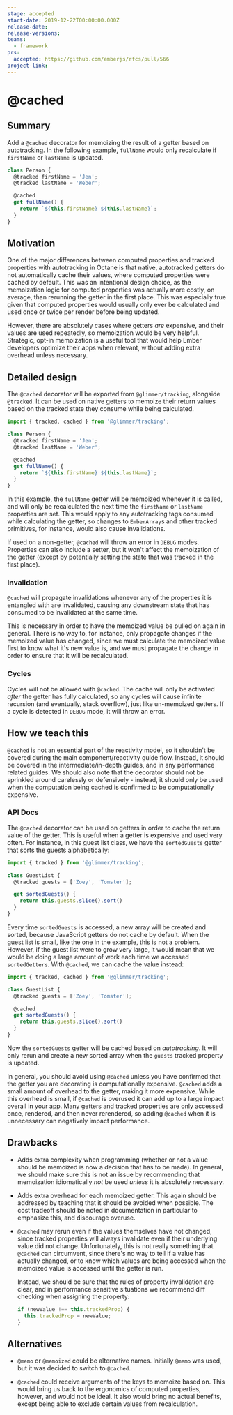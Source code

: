 ```yaml
---
stage: accepted
start-date: 2019-12-22T00:00:00.000Z
release-date:
release-versions:
teams:
  - framework
prs:
  accepted: https://github.com/emberjs/rfcs/pull/566
project-link:
---
```


# @cached

## Summary

Add a `@cached` decorator for memoizing the result of a getter based on
autotracking. In the following example, `fullName` would only recalculate if
`firstName` or `lastName` is updated.

```js
class Person {
  @tracked firstName = 'Jen';
  @tracked lastName = 'Weber';

  @cached
  get fullName() {
    return `${this.firstName} ${this.lastName}`;
  }
}
```

## Motivation

One of the major differences between computed properties and tracked properties
with autotracking in Octane is that native, autotracked getters do not
automatically cache their values, where computed properties were cached by
default. This was an intentional design choice, as the memoization logic for
computed properties was actually more costly, on average, than rerunning the
getter in the first place. This was especially true given that computed
properties would usually only ever be calculated and used once or twice per
render before being updated.

However, there are absolutely cases where getters _are_ expensive, and their
values are used repeatedly, so memoization would be very helpful. Strategic,
opt-in memoization is a useful tool that would help Ember developers optimize
their apps when relevant, without adding extra overhead unless necessary.

## Detailed design

The `@cached` decorator will be exported from `@glimmer/tracking`, alongside
`@tracked`. It can be used on native getters to memoize their return values
based on the tracked state they consume while being calculated.

```js
import { tracked, cached } from '@glimmer/tracking';

class Person {
  @tracked firstName = 'Jen';
  @tracked lastName = 'Weber';

  @cached
  get fullName() {
    return `${this.firstName} ${this.lastName}`;
  }
}
```

In this example, the `fullName` getter will be memoized whenever it is called,
and will only be recalculated the next time the `firstName` or `lastName`
properties are set. This would apply to any autotracking tags consumed while
calculating the getter, so changes to `EmberArray`s and other tracked
primitives, for instance, would also cause invalidations.

If used on a non-getter, `@cached` will throw an error in `DEBUG` modes.
Properties can also include a setter, but it won't affect the memoization of the
getter (except by potentially setting the state that was tracked in the first
place).

### Invalidation

`@cached` will propagate invalidations whenever any of the properties it is
entangled with are invalidated, causing any downstream state that has consumed
to be invalidated at the same time.

This is necessary in order to have the memoized value be pulled on again in
general. There is no way to, for instance, only propagate changes if the
memoized value has changed, since we must calculate the memoized value first to
know what it's new value is, and we must propagate the change in order to ensure
that it will be recalculated.

### Cycles

Cycles will not be allowed with `@cached`. The cache will only be activated
_after_ the getter has fully calculated, so any cycles will cause infinite
recursion (and eventually, stack overflow), just like un-memoized getters. If a
cycle is detected in `DEBUG` mode, it will throw an error.

## How we teach this

`@cached` is not an essential part of the reactivity model, so it shouldn't be
covered during the main component/reactivity guide flow. Instead, it should be
covered in the intermediate/in-depth guides, and in any performance related
guides. We should also note that the decorator should not be sprinkled around
carelessly or defensively - instead, it should only be used when the computation
being cached is confirmed to be computationally expensive.

### API Docs

The `@cached` decorator can be used on getters in order to cache the return
value of the getter. This is useful when a getter is expensive and used very
often. For instance, in this guest list class, we have the `sortedGuests`
getter that sorts the guests alphabetically:

```js
import { tracked } from '@glimmer/tracking';

class GuestList {
  @tracked guests = ['Zoey', 'Tomster'];

  get sortedGuests() {
    return this.guests.slice().sort()
  }
}
```

Every time `sortedGuests` is accessed, a new array will be created and sorted,
because JavaScript getters do not cache by default. When the guest list is
small, like the one in the example, this is not a problem. However, if the guest
list were to grow very large, it would mean that we would be doing a large
amount of work each time we accessed `sortedGetters`. With `@cached`, we can
cache the value instead:

```js
import { tracked, cached } from '@glimmer/tracking';

class GuestList {
  @tracked guests = ['Zoey', 'Tomster'];

  @cached
  get sortedGuests() {
    return this.guests.slice().sort()
  }
}
```

Now the `sortedGuests` getter will be cached based on _autotracking_. It will
only rerun and create a new sorted array when the `guests` tracked property is
updated.

In general, you should avoid using `@cached` unless you have confirmed that the
getter you are decorating is computationally expensive. `@cached` adds a small
amount of overhead to the getter, making it more expensive. While this overhead
is small, if `@cached` is overused it can add up to a large impact overall in
your app. Many getters and tracked properties are only accessed once, rendered,
and then never rerendered, so adding `@cached` when it is unnecessary can
negatively impact performance.

## Drawbacks

- Adds extra complexity when programming (whether or not a value should be
  memoized is now a decision that has to be made). In general, we should make
  sure this is not an issue by recommending that memoization idiomatically _not_
  be used _unless_ it is absolutely necessary.

- Adds extra overhead for each memoized getter. This again should be addressed
  by teaching that it should be avoided when possible. The cost tradeoff should
  be noted in documentation in particular to emphasize this, and discourage
  overuse.

- `@cached` may rerun even if the values themselves have not changed, since
  tracked properties will always invalidate even if their underlying value did
  not change. Unfortunately, this is not really something that `@cached` can
  circumvent, since there's no way to tell if a value has actually changed, or
  to know which values are being accessed when the memoized value is accessed
  until the getter is run.

  Instead, we should be sure that the rules of property invalidation are clear,
  and in performance sensitive situations we recommend diff checking when
  assigning the property:

  ```js
  if (newValue !== this.trackedProp) {
    this.trackedProp = newValue;
  }
  ```

## Alternatives

- `@memo` or `@memoized` could be alternative names. Initially `@memo` was used,
  but it was decided to switch to `@cached`.

- `@cached` could receive arguments of the keys to memoize based on. This would
  bring us back to the ergonomics of computed properties, however, and would not
  be ideal. It also would bring no actual benefits, except being able to exclude
  certain values from recalculation.


